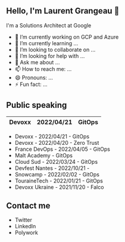 ## Hello, I'm Laurent Grangeau 👋
I'm a Solutions Architect at Google
- 🔭 I’m currently working on GCP and Azure
- 🌱 I’m currently learning ...
- 👯 I’m looking to collaborate on ...
- 🤔 I’m looking for help with ...
- 💬 Ask me about ...
- 📫 How to reach me: ...
- 😄 Pronouns: ...
- ⚡ Fun fact: ...

## Public speaking
| Devoxx | 2022/04/21 | GitOps |
|---|---|---|
- Devoxx - 2022/04/21 - GitOps
- Devoxx - 2022/04/20 - Zero Trust
- France DevOps - 2022/04/05 - GitOps
- Malt Academy - GitOps
- Cloud Sud - 2022/03/24 - GitOps
- Devfest Nantes - 2022/10/21 - 
- Snowcamp - 2022/02/02 - GitOps
- TouraineTech - 2022/01/21 - GitOps
- Devoxx Ukraine - 2021/11/20 - Falco

## Contact me
- Twitter
- LinkedIn
- Polywork
